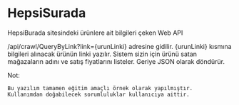 # HepsiSurada

HepsiBurada sitesindeki ürünlere ait bilgileri çeken Web API

/api/crawl/QueryByLink?link={urunLinki} adresine gidilir.
{urunLinki} kısmına bilgileri alınacak ürünün linki yazılır. Sistem sizin için ürünü satan mağazaların adını ve satış fiyatlarını listeler.
Geriye JSON olarak döndürür.

Not: 
```
Bu yazılım tamamen eğitim amaçlı örnek olarak yapılmıştır.
Kullanımdan doğabilecek sorumluluklar kullanıcıya aittir. 
```
